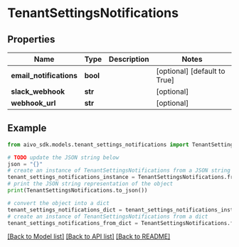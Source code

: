 # TenantSettingsNotifications


## Properties

Name | Type | Description | Notes
------------ | ------------- | ------------- | -------------
**email_notifications** | **bool** |  | [optional] [default to True]
**slack_webhook** | **str** |  | [optional] 
**webhook_url** | **str** |  | [optional] 

## Example

```python
from aivo_sdk.models.tenant_settings_notifications import TenantSettingsNotifications

# TODO update the JSON string below
json = "{}"
# create an instance of TenantSettingsNotifications from a JSON string
tenant_settings_notifications_instance = TenantSettingsNotifications.from_json(json)
# print the JSON string representation of the object
print(TenantSettingsNotifications.to_json())

# convert the object into a dict
tenant_settings_notifications_dict = tenant_settings_notifications_instance.to_dict()
# create an instance of TenantSettingsNotifications from a dict
tenant_settings_notifications_from_dict = TenantSettingsNotifications.from_dict(tenant_settings_notifications_dict)
```
[[Back to Model list]](../README.md#documentation-for-models) [[Back to API list]](../README.md#documentation-for-api-endpoints) [[Back to README]](../README.md)



